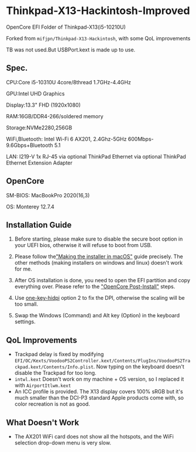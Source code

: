 # Thinkpad-X13-Hackintosh-Improved
OpenCore EFI Folder of Thinkpad-X13(i5-10210U)

Forked from `mifjpn/Thinkpad-X13-Hackintosh`, with some QoL improvements

TB was not used.But USBPort.kext is made up to use.

## Spec.
CPU:Core i5-10310U 4core/8thread 1.7GHz-4.4GHz

GPU:Intel UHD Graphics

Display:13.3" FHD (1920x1080)

RAM:16GB/DDR4-266/soldered memory

Storage:NVMe2280,256GB

WiFi,Bluetooth: Intel Wi-Fi 6 AX201, 2.4Ghz-5GHz 600Mbps-9.6Gbps+Bluetooth 5.1

LAN: I219-V 1x RJ-45 via optional ThinkPad Ethernet via optional ThinkPad Ethernet Extension Adapter

## OpenCore

SM-BIOS: MacBookPro 2020(16,3)

OS: Monterey 12.7.4

## Installation Guide

1. Before starting, please make sure to disable the secure boot option in your UEFI bios, otherwise it will refuse to boot from USB.

1. Please follow the["Making the installer in macOS"](https://dortania.github.io/OpenCore-Install-Guide/installer-guide/mac-install.html#downloading-macos-modern-os) guide precisely. The other methods (making installers on windows and linux) doesn't work for me.

1. After OS installation is done, you need to open the EFI partition and copy everything over. Please refer to the ["OpenCore Post-Install"](https://dortania.github.io/OpenCore-Post-Install/) steps.

1. Use [one-key-hidpi](https://github.com/xzhih/one-key-hidpi) option 2 to fix the DPI, otherwise the scaling will be too small.

1. Swap the Windows (Command) and Alt key (Option) in the keyboard settings. 

## QoL Improvements

* Trackpad delay is fixed by modifying `EFI/OC/Kexts/VoodooPS2Controller.kext/Contents/PlugIns/VoodooPS2Trackpad.kext/Contents/Info.plist`. Now typing on the keyboard doesn't disable the Trackpad for too long.
* `intwl.kext` Doesn't work on my machine + OS version, so I replaced it with `AirportItlwm.kext`
* An ICC profile is provided. The X13 display covers 100% sRGB but it's much smaller than the DCI-P3 standard Apple products come with, so color recreation is not as good.

## What Doesn't Work

* The AX201 WiFi card does not show all the hotspots, and the WiFi selection drop-down menu is very slow.